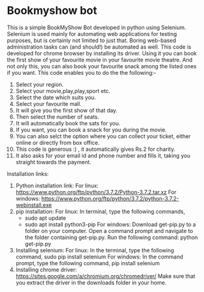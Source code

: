 # Bookmyshow bot
This is a simple BookMyShow Bot developed in python using Selenium. 
Selenium is used mainly for automating web applications for testing purposes, but is certainly not limited to just that. Boring web-based administration tasks can (and should!) be automated as well.
This code is developed for chrome browser by installing its driver. Using it you can book the first show of your favourite movie in your favourite movie theatre. And not only this, you can also book your favourite snack among the listed ones if you want. 
This code enables you to do the the following:-
1) Select your region.
2) Select your movie,play,play,sport etc.
3) Select the date which suits you.
4) Select your favourite mall.
5) It will give you the first show of that day.
6) Then select the number of seats.
7) It will automatically book the sats for you.
8) If you want, you can book a snack for you during the movie.
9) You can also selct the option where you can collect your ticket, either online or directly from box office.
10) This code is generous :) , it automatically gives Rs.2 for charity. 
11) It also asks for your email id and phone number and fills it, taking you straight towards the payment.

Installation links:
1) Python installation link: 
   For linux:
      https://www.python.org/ftp/python/3.7.2/Python-3.7.2.tar.xz
   For windows:
      https://www.python.org/ftp/python/3.7.2/python-3.7.2-webinstall.exe
2) pip installation:
   For linux:
      In terminal, type the following commands,
      * sudo apt update
      * sudo apt install python3-pip
   For windows:
      Download get-pip.py to a folder on your computer.
      Open a command prompt and navigate to the folder containing get-pip.py.
      Run the following command:
      python get-pip.py
3) Installing selenium:
   For linux:
      In the terminal, type the following command,
      sudo pip install selenium
   For windows:
      In the command prompt, type the following command,
      pip install selenium
4) Installing chrome driver:
   https://sites.google.com/a/chromium.org/chromedriver/
   Make sure that you extract the driver in the downloads folder in your home.
